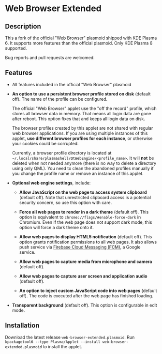 # Web Browser Extended

## Description

This a fork of the official "Web Browser" plasmoid shipped with KDE Plasma 6. It supports more features than the official plasmoid. Only KDE Plasma 6 supported.

Bug reports and pull requests are welcomed.

## Features

- All features included in the official "Web Browser" plasmoid

- **An option to use a persistent browser profile stored on disk** (default off). The name of the profile can be configured.

  The official "Web Browser" applet use the "off the record" profile, which stores all browser data in memory. That means all login data are gone after reboot. This option fixes that and keeps all login data on disk.

  The browser profiles created by this applet are not shared with regular web browser applications. If you are using multiple instances of this applet, **use different browser profiles for each instance**, or otherwise your cookies could be corrupted.

  Currently, a browser profile directory is located at `~/.local/share/plasmashell/QtWebEngine/<profile_name>`. It will **not** be deleted when not needed anymore (there is no way to delete a directory using only QML). You need to clean the abandoned profiles manually if you change the profile name or remove an instance of this applet.

- **Optional web engine settings**, include:

  - **Allow JavaScript on the web page to access system clipboard** (default off). Note that unrestricted clipboard access is a potential security concern, so use this option with care.

  - **Force all web pages to render in a dark theme** (default off). This option is equivalent to `chrome://flags/#enable-force-dark` in Chromium. Even if the web page does not support dark mode, this option will force a dark theme onto it.

  - **Allow web pages to display HTML5 notification** (default off). This option grants notification permissions to all web pages. It also allows push service via  [Firebase Cloud Messaging (FCM)](https://firebase.google.com), a Google service.

  - **Allow web pages to capture media from microphone and camera** (default off).

  - **Allow web pages to capture user screen and application audio** (default off).

  - **An option to inject custom JavaScript code into web pages** (default off). The code is executed after the web page has finished loading.

- **Transparent background** (default off). This option is configurable in edit mode.

## Installation

Download the latest release `web-browser-extended.plasmoid`. Run `kpackagetool6 --type Plasma/Applet --install web-browser-extended.plasmoid` to install the applet.
